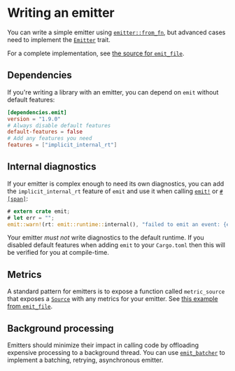 # Writing an emitter

You can write a simple emitter using [`emitter::from_fn`](https://docs.rs/emit/1.9.0/emit/emitter/fn.from_fn.html), but advanced cases need to implement the [`Emitter`](https://docs.rs/emit/1.9.0/emit/trait.Emitter.html) trait.

For a complete implementation, see [the source for `emit_file`](https://github.com/emit-rs/emit/blob/main/emitter/file/src/lib.rs).

## Dependencies

If you're writing a library with an emitter, you can depend on `emit` without default features:

```toml
[dependencies.emit]
version = "1.9.0"
# Always disable default features
default-features = false
# Add any features you need
features = ["implicit_internal_rt"]
```

## Internal diagnostics

If your emitter is complex enough to need its own diagnostics, you can add the `implicit_internal_rt` feature of `emit` and use it when calling [`emit!`](https://docs.rs/emit/1.9.0/emit/macro.emit.html) or [`#[span]`](https://docs.rs/emit/1.9.0/emit/attr.span.html):

```rust
# extern crate emit;
# let err = "";
emit::warn!(rt: emit::runtime::internal(), "failed to emit an event: {err}");
```

Your emitter _must not_ write diagnostics to the default runtime. If you disabled default features when adding `emit` to your `Cargo.toml` then this will be verified for you at compile-time.

## Metrics

A standard pattern for emitters is to expose a function called `metric_source` that exposes a [`Source`](https://docs.rs/emit/1.9.0/emit/metric/source/trait.Source.html) with any metrics for your emitter. See [this example from `emit_file`](https://docs.rs/emit_file/1.9.0/emit_file/struct.FileSet.html#method.metric_source).

## Background processing

Emitters should minimize their impact in calling code by offloading expensive processing to a background thread. You can use [`emit_batcher`](https://docs.rs/emit_batcher/1.9.0/emit_batcher/index.html) to implement a batching, retrying, asynchronous emitter.
